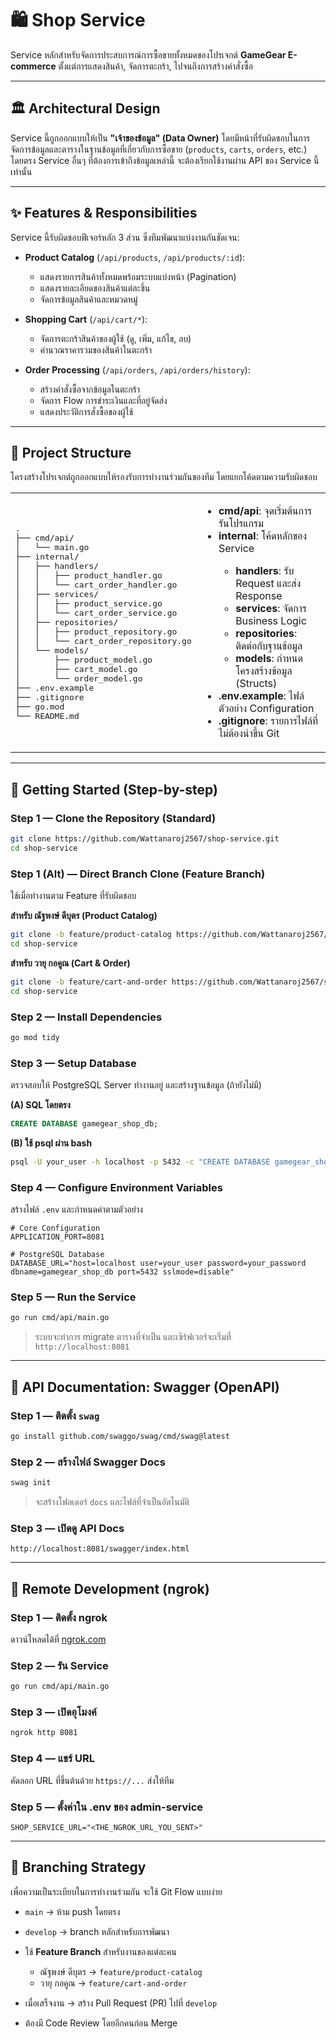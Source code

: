 # 🛍️ Shop Service

Service หลักสำหรับจัดการประสบการณ์การซื้อขายทั้งหมดของโปรเจกต์ **GameGear E-commerce** ตั้งแต่การแสดงสินค้า, จัดการตะกร้า, ไปจนถึงการสร้างคำสั่งซื้อ

---

## 🏛️ Architectural Design

Service นี้ถูกออกแบบให้เป็น **"เจ้าของข้อมูล" (Data Owner)** โดยมีหน้าที่รับผิดชอบในการจัดการข้อมูลและตารางในฐานข้อมูลที่เกี่ยวกับการซื้อขาย (`products`, `carts`, `orders`, etc.) โดยตรง
Service อื่นๆ ที่ต้องการเข้าถึงข้อมูลเหล่านี้ จะต้องเรียกใช้งานผ่าน API ของ Service นี้เท่านั้น

---

## ✨ Features & Responsibilities

Service นี้รับผิดชอบฟีเจอร์หลัก 3 ส่วน ซึ่งทีมพัฒนาแบ่งงานกันชัดเจน:

* **Product Catalog** (`/api/products`, `/api/products/:id`):

  * แสดงรายการสินค้าทั้งหมดพร้อมระบบแบ่งหน้า (Pagination)
  * แสดงรายละเอียดของสินค้าแต่ละชิ้น
  * จัดการข้อมูลสินค้าและหมวดหมู่

* **Shopping Cart** (`/api/cart/*`):

  * จัดการตะกร้าสินค้าของผู้ใช้ (ดู, เพิ่ม, แก้ไข, ลบ)
  * คำนวณราคารวมของสินค้าในตะกร้า

* **Order Processing** (`/api/orders`, `/api/orders/history`):

  * สร้างคำสั่งซื้อจากข้อมูลในตะกร้า
  * จัดการ Flow การชำระเงินและที่อยู่จัดส่ง
  * แสดงประวัติการสั่งซื้อของผู้ใช้

---

## 📂 Project Structure

โครงสร้างโปรเจกต์ถูกออกแบบให้รองรับการทำงานร่วมกันของทีม โดยแยกโค้ดตามความรับผิดชอบ

<table>
<tr>
<td width="50%">
<pre>
.
├── cmd/api/
│   └── main.go
├── internal/
│   ├── handlers/
│   │   ├── product_handler.go
│   │   └── cart_order_handler.go
│   ├── services/
│   │   ├── product_service.go
│   │   └── cart_order_service.go
│   ├── repositories/
│   │   ├── product_repository.go
│   │   └── cart_order_repository.go
│   └── models/
│       ├── product_model.go
│       ├── cart_model.go
│       └── order_model.go
├── .env.example
├── .gitignore
├── go.mod
└── README.md
</pre>
</td>
<td>
<ul>
<li><b>cmd/api</b>: จุดเริ่มต้นการรันโปรแกรม</li>
<li><b>internal</b>: โค้ดหลักของ Service</li>
<ul>
<li><b>handlers</b>: รับ Request และส่ง Response</li>
<li><b>services</b>: จัดการ Business Logic</li>
<li><b>repositories</b>: ติดต่อกับฐานข้อมูล</li>
<li><b>models</b>: กำหนดโครงสร้างข้อมูล (Structs)</li>
</ul>
<li><b>.env.example</b>: ไฟล์ตัวอย่าง Configuration</li>
<li><b>.gitignore</b>: รายการไฟล์ที่ไม่ต้องนำขึ้น Git</li>
</ul>
</td>
</tr>
</table>

---

## 🚀 Getting Started (Step-by-step)

### Step 1 — Clone the Repository (Standard)

```bash
git clone https://github.com/Wattanaroj2567/shop-service.git
cd shop-service
```

### Step 1 (Alt) — Direct Branch Clone (Feature Branch)

ใช้เมื่อทำงานตาม Feature ที่รับผิดชอบ

**สำหรับ ณัฐพงษ์ ดีบุตร (Product Catalog)**

```bash
git clone -b feature/product-catalog https://github.com/Wattanaroj2567/shop-service.git
cd shop-service
```

**สำหรับ วายุ กอคูณ (Cart & Order)**

```bash
git clone -b feature/cart-and-order https://github.com/Wattanaroj2567/shop-service.git
cd shop-service
```

### Step 2 — Install Dependencies

```bash
go mod tidy
```

### Step 3 — Setup Database

ตรวจสอบให้ PostgreSQL Server ทำงานอยู่ และสร้างฐานข้อมูล (ถ้ายังไม่มี)

**(A) SQL โดยตรง**

```sql
CREATE DATABASE gamegear_shop_db;
```

**(B) ใช้ psql ผ่าน bash**

```bash
psql -U your_user -h localhost -p 5432 -c "CREATE DATABASE gamegear_shop_db;"
```

### Step 4 — Configure Environment Variables

สร้างไฟล์ `.env` และกำหนดค่าตามตัวอย่าง

```env
# Core Configuration
APPLICATION_PORT=8081

# PostgreSQL Database
DATABASE_URL="host=localhost user=your_user password=your_password dbname=gamegear_shop_db port=5432 sslmode=disable"
```

### Step 5 — Run the Service

```bash
go run cmd/api/main.go
```

> ระบบจะทำการ migrate ตารางที่จำเป็น และเซิร์ฟเวอร์จะเริ่มที่ `http://localhost:8081`

---

## 📝 API Documentation: Swagger (OpenAPI)

### Step 1 — ติดตั้ง `swag`

```bash
go install github.com/swaggo/swag/cmd/swag@latest
```

### Step 2 — สร้างไฟล์ Swagger Docs

```bash
swag init
```

> จะสร้างโฟลเดอร์ `docs` และไฟล์ที่จำเป็นอัตโนมัติ

### Step 3 — เปิดดู API Docs

```
http://localhost:8081/swagger/index.html
```

---

## 🤝 Remote Development (ngrok)

### Step 1 — ติดตั้ง ngrok

ดาวน์โหลดได้ที่ [ngrok.com](https://ngrok.com)

### Step 2 — รัน Service

```bash
go run cmd/api/main.go
```

### Step 3 — เปิดอุโมงค์

```bash
ngrok http 8081
```

### Step 4 — แชร์ URL

คัดลอก URL ที่ขึ้นต้นด้วย `https://...` ส่งให้ทีม

### Step 5 — ตั้งค่าใน .env ของ admin-service

```env
SHOP_SERVICE_URL="<THE_NGROK_URL_YOU_SENT>"
```

---

## 🌱 Branching Strategy

เพื่อความเป็นระเบียบในการทำงานร่วมกัน จะใช้ Git Flow แบบง่าย

* `main` → ห้าม push โดยตรง
* `develop` → branch หลักสำหรับการพัฒนา
* ใช้ **Feature Branch** สำหรับงานของแต่ละคน

  * ณัฐพงษ์ ดีบุตร → `feature/product-catalog`
  * วายุ กอคูณ → `feature/cart-and-order`
* เมื่อเสร็จงาน → สร้าง Pull Request (PR) ไปที่ `develop`
* ต้องมี Code Review โดยอีกคนก่อน Merge
